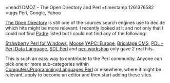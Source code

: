 =head1 DMOZ - The Open Directory and Perl
=timestamp 1261376582
=tags Perl, Google, Yahoo

<a href="http://www.dmoz.org/">The Open Directory</a> is still one of the sources search engines 
use to decide which hits might be more relevant. I recently looked at it and not only that I could not find 
<a href="http://padre.perlide.org/">Padre</a> listed but I could not find any of the following:

<a href="http://www.strawberryperl.com/">Strawberry Perl for Windows</a>, <a href="http://moose.perl.org/">Moose</a>
<a href="http://www.yapceurope.org/">YAPC::Europe</a>, <a href="http://www.bricolagecms.org/">Bricolage CMS</a>, 
<a href="http://pdl.perl.org/">PDL - Perl Data Language</a>, <a href="http://sdl.perl.org/">SDL Perl</a> and
<a href="http://search.dmoz.org/cgi-bin/search?search=perl+workshop">perl workshop</a> only gave 2 real hits.

This is such an easy way to contribute to the Perl community. Anyone can pick one or more sub-categories 
within <a href="http://www.dmoz.org/Computers/Programming/Languages/Perl/">Computers:Programming:Languages:Perl</a>
or elsewhere, where it might be relevant, apply to become an editor and then start adding these sites. 

